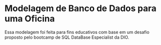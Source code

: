 # Modelagem de Banco de Dados para uma Oficina
Essa modelagem foi feita para fins educativos com base em um desafio proposto pelo bootcamp de SQL DataBase Especialist da DIO.
